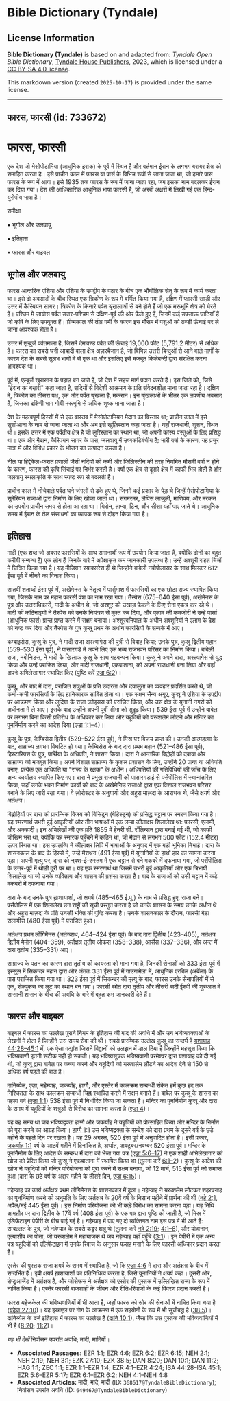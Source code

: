 # Bible Dictionary (Tyndale)

## License Information

**Bible Dictionary (Tyndale)** is based on and adapted from: _Tyndale Open Bible Dictionary_, [Tyndale House Publishers](https://tyndaleopenresources.com/), 2023, which is licensed under a [CC BY-SA 4.0 license](https://creativecommons.org/licenses/by-sa/4.0/legalcode.en).

This markdown version (created `2025-10-17`) is provided under the same license.



--------------------------------

## फारस, फारसी (id: 733672)

फारस, फारसी
===========

एक देश जो मेसोपोटामिया (आधुनिक इराक) के पूर्व में स्थित है और वर्तमान ईरान के लगभग बराबर क्षेत्र को समाहित करता है। इसे प्राचीन काल में फारस या पार्स के विभिन्न रूपों से जाना जाता था, जो हमारे पास फारस के रूप में आया। इसे 1935 तक फारस के रूप में जाना जाता रहा, जब इसका नाम बदलकर ईरान कर दिया गया। देश की आधिकारिक आधुनिक भाषा फारसी है, जो अरबी अक्षरों में लिखी गई एक हिन्द\-युरोपीय भाषा है।

समीक्षा

• भूगोल और जलवायु

• इतिहास

• फारस और बाइबल

भूगोल और जलवायु
---------------

फारस आन्तरिक एशिया और एशिया के उपद्वीप के पठार के बीच एक भौगोलिक सेतु के रूप में कार्य करता था। इसे दो अवसादों के बीच स्थित एक त्रिकोण के रूप में वर्णित किया गया है, दक्षिण में फारसी खाड़ी और उत्तर में कैस्पियन सागर। त्रिकोण के किनारे पर्वत श्रृंखलाओं से बने होते हैं जो एक मरूभूमि क्षेत्र को घेरते हैं। पश्चिम में ज़ाग्रोस पर्वत उत्तर\-पश्चिम से दक्षिण\-पूर्व की ओर फैले हुए हैं, जिनमें कई उपजाऊ घाटियाँ हैं जो कृषि के लिए उपयुक्त हैं। ग्रीष्मकाल की तीव्र गर्मी के कारण इस मौसम में पशुओं को ठण्डी ऊँचाई पर ले जाना आवश्यक होता है।

उत्तर में एल्बुर्ज पर्वतमाला है, जिसमें देमावण्ड पर्वत की ऊँचाई 19,000 फीट (5,791\.2 मीटर) से अधिक है। फारस का सबसे घनी आबादी वाला क्षेत्र अज़रबैजान है, जो विभिन्न उत्तरी बिन्दुओं से आने वाले मार्गों के कारण देश के सबसे सुलभ भागों में से एक था और इसलिए इसे मजबूत किलेबन्दी द्वारा संरक्षित करना आवश्यक था।

पूर्व में, एल्बुर्ज खुरासान के पहाड़ बन जाते हैं, जो देश में सहज मार्ग प्रदान करते हैं। इस जिले को, जिसे "ईरान का बखरी" कहा जाता है, सदियों से विदेशी आक्रमण के प्रति संवेदनशील माना जाता रहा है। दक्षिण में, त्रिकोण का तीसरा पक्ष, एक और पर्वत श्रृंखला है, मकरान। इन श्रृंखलाओं के भीतर एक लवणीय अवसाद है, जिसका दक्षिणी भाग गोबी मरूभूमि से अधिक शुष्क माना जाता है।

देश के महत्वपूर्ण हिस्सों में से एक वास्तव में मेसोपोटामियन मैदान का विस्तार था; प्राचीन काल में इसे सुसीआना के नाम से जाना जाता था और अब इसे खुज़िस्तान कहा जाता है। यहाँ राजधानी, शूशन, स्थित थी। इसके उत्तर में एक पर्वतीय क्षेत्र है जो लुरिस्तान का स्थान था, जो अपनी कांस्य वस्तुओं के लिए प्रसिद्ध था। एक और मैदान, कैस्पियन सागर के पास, जलवायु में उष्णकटिबंधीय है; भारी वर्षा के कारण, यह प्रचुर मात्रा में और विविध प्रकार के भोजन का उत्पादन करता है।

नील या हिद्देकेल\-फरात प्रणाली जैसी नदियों की कमी और फिलिस्तीन की तरह नियमित मौसमी वर्षा न होने के कारण, फारस की कृषि सिंचाई पर निर्भर करती है। वर्षा एक क्षेत्र से दूसरे क्षेत्र में काफी भिन्न होती है और जलवायु स्थलाकृति के साथ स्पष्ट रूप से बदलती है।

प्राचीन काल में नीचेवाले पर्वत घने जंगलों से ढके हुए थे, जिनमें कई प्रकार के पेड़ थे जिन्हें मेसोपोटामिया के सुमेरियन राजाओं द्वारा निर्माण के लिए खोजा जाता था। संगमरमर, लैपिस लाजुली, माणिक्य, और मरकत का उपयोग प्राचीन समय से होता आ रहा था। यिरोन, ताम्बा, टिन, और सीसा यहाँ पाए जाते थे। आधुनिक समय में ईरान के तेल संसाधनों का व्यापक रूप से दोहन किया गया है।

इतिहास
------

मादी (एक शब्द जो अक्सर फारसियों के साथ समानार्थी रूप में उपयोग किया जाता है, क्योंकि दोनों का बहुत करीबी सम्बन्ध है) एक लोग हैं जिनके बारे में अपेक्षाकृत कम जानकारी उपलब्ध है। उन्हें अश्शूरी राहत चित्रों में चित्रित किया गया है। यह मीडियन स्याक्सरेस ही थे जिन्होंने बाबेली नबोपोलासर के साथ मिलकर 612 ईसा पूर्व में नीनवे का विनाश किया।

सातवीं शताब्दी ईसा पूर्व में, अखेमेनस के नेतृत्व में पार्सुमाश में फारसियों का एक छोटा राज्य स्थापित किया गया, जिसके नाम पर महान फारसी वंश का नाम रखा गया। तैस्पेस (675–640 ईसा पूर्व), अखेमेनस के पुत्र और उत्तराधिकारी, मादी के अधीन थे, जो अश्शूर को उखाड़ फेंकने के लिए सेना एकत्र कर रहे थे। मादी की कठिनाइयों ने तैस्पेस को उनके नियंत्रण से मुक्त कर दिया, और एलाम की कमजोरी ने उन्हें पार्सा (आधुनिक फार्स) प्रान्त प्राप्त करने में सक्षम बनाया। अश्शूरबनिपाल के अधीन अश्शूरियों ने एलाम के देश को नष्ट कर दिया और तैस्पेस के पुत्र कुस्रू प्रथम के अधीन फारसियों के सम्पर्क में आए।

कम्बाइसेस, कुस्रू के पुत्र, ने मादी राजा अस्त्यागेस की पुत्री से विवाह किया; उनके पुत्र, कुस्रू द्वितीय महान (559–530 ईसा पूर्व), ने पासारगडे में अपने लिए एक भव्य राजभवन परिसर का निर्माण किया। बाबेली राजा, नबोनिडस, ने मादी के खिलाफ कुस्रू के साथ गठबन्धन किया। कुस्रू ने अपने दादा, अस्त्यागेस से युद्ध किया और उन्हें पराजित किया, और मादी राजधानी, एकबाताना, को अपनी राजधानी बना लिया और वहाँ अपने अभिलेखागार स्थापित किए (पुष्टि करें [एज्रा 6:2](https://ref.ly/Ezra6:2))।

कुस्रू, और बाद में दारा, पराजित शत्रुओं के प्रति उदारता और दयालुता का व्यवहार प्रदर्शित करते थे, जो कभी\-कभी फारसियों के लिए हानिकारक साबित होता था। एक सक्षम सैन्य अगुए, कुस्रू ने एशिया के उपद्वीप पर आक्रमण किया और लुदिया के राजा क्रोइसस को पराजित किया, और उस क्षेत्र के यूनानी नगरों को अधीनता में ले आए। इसके बाद उन्होंने अपनी पूर्वी सीमा को सुदृढ़ किया। 539 ईसा पूर्व में उन्होंने बाबेल पर लगभग बिना किसी प्रतिरोध के अधिकार कर लिया और यहूदियों को यरूशलेम लौटने और मन्दिर का पुनर्निर्माण करने का आदेश दिया ([एज्रा 1:1–4](https://ref.ly/Ezra1:1-Ezra1:4))।

कुस्रू के पुत्र, कैम्बिसेस द्वितीय (529–522 ईसा पूर्व), ने मिस्र पर विजय प्राप्त की। उनकी आत्महत्या के बाद, साम्राज्य लगभग विघटित हो गया। कैम्बिसेस के बाद दारा प्रथम महान (521–486 ईसा पूर्व), हिस्टास्पिस के पुत्र, पार्थिया के अधिपति, ने शासन किया। दारा ने आन्तरिक विद्रोहों को दबाया और साम्राज्य को मजबूत किया। अपने विशाल साम्राज्य के कुशल प्रशासन के लिए, उन्होंने 20 प्रान्त या अधिपति बनाए, प्रत्येक एक अधिपति या "राज्य के रक्षक" के अधीन। अधिपतियों की गतिविधियों की जाँच के लिए अन्य कार्यालय स्थापित किए गए। दारा ने प्रमुख राजधानी को पासारगडाई से पर्सेपोलिस में स्थानांतरित किया, जहाँ उनके भवन निर्माण कार्यों को बाद के अखेमेनिड राजाओं द्वारा एक विशाल राजभवन परिसर बनाने के लिए जारी रखा गया। वे ज़ोरोस्टर के अनुयायी और अहुरा माज़दा के आराधक थे, जैसे क्षयर्ष और अर्तक्षत्र।

विद्रोहियों पर दारा की प्रारम्भिक विजय को बिसिटून (बेहिस्टुन) की प्रसिद्ध चट्टान पर स्मरण किया गया है। यह स्मरणार्थ उभरी हुई आकृतियों और तीन भाषाओं में एक लम्बा कीलाक्षर शिलालेख था: फारसी, एलामी, और अक्कादी। इन अभिलेखों की एक प्रति 1855 में हेनरी सी. रॉलिन्सन द्वारा बनाई गई थी, जो काफी जोखिम भरा था, क्योंकि यह स्मारक पहुँचने में कठिन था, जो मैदान से लगभग 500 फीट (152\.4 मीटर) ऊपर स्थित था। इस उपलब्धि ने कीलाक्षर लिपि में भाषाओं के अनुवाद में एक बड़ी भूमिका निभाई। दारा के शासनकाल के बाद के हिस्से में, उन्हें मैराथन (491 ईसा पूर्व) में यूनानियों के हाथों हार का सामना करना पड़ा। अपनी मृत्यु पर, दारा को नक़्श\-ई\-रुस्तम में एक चट्टान से बने मकबरे में दफनाया गया, जो पर्सेपोलिस के उत्तर\-पूर्व में थोड़ी दूरी पर था। यह एक स्मरणार्थ था जिसमें उभरी हुई आकृतियाँ और एक त्रिभाषी शिलालेख था जो उनके व्यक्तित्व और शासन की प्रशंसा करता है। बाद के राजाओं को उसी चट्टान में कटे मकबरों में दफनाया गया।

दारा के बाद उनके पुत्र ख़शायार्शा, जो क्षयर्ष (485–465 ई.पू.) के नाम से प्रसिद्ध हुए, राजा बने। पर्सेपोलिस में एक शिलालेख उन राष्ट्रों की सूची प्रस्तुत करता है जो उनके शासन के समय उनके अधीन थे और अहुरा माज़दा के प्रति उनकी भक्ति की पुष्टि करता है। उनके शासनकाल के दौरान, फारसी बेड़ा सलामीस (480 ईसा पूर्व) में पराजित हुआ।

अर्तक्षत्र प्रथम लोंगिमैनस (अर्तख्शथ्र, 464–424 ईसा पूर्व) के बाद दारा द्वितीय (423–405\), अर्तक्षत्र द्वितीय मेमोन (404–359\), अर्तक्षत्र तृतीय ओकस (358–338\), आर्सेस (337–336\), और अन्त में दारा तृतीय (335–331\) आए।

साम्राज्य के पतन का कारण दारा तृतीय की कायरता को माना गया है, जिनकी सेनाओं को 333 ईसा पूर्व में इस्सुस में सिकन्दर महान द्वारा और अंततः 331 ईसा पूर्व में गाउगामेला में, आधुनिक एरबिल (अर्बेला) के पास पराजित किया गया था। 323 ईसा पूर्व में सिकन्दर की मृत्यु के बाद, फारस उनके सेनापतियों में से एक, सेल्युकस का लूट का स्थान बन गया। फारसी स्रोत दारा तृतीय और तीसरी सदी ईस्वी की शुरुआत में सासानी शासन के बीच की अवधि के बारे में बहुत कम जानकारी देते हैं।

फारस और बाइबल
-------------

बाइबल में फारस का उल्लेख पुराने नियम के इतिहास की बाद की अवधि में और उन भविष्यवक्ताओं के लेखनों में होता है जिन्होंने उस समय सेवा की थी। सबसे प्रारम्भिक उल्लेख कुस्रू का सन्दर्भ है [यशायाह 44:28–45:1](https://ref.ly/Isa44:28-Isa45:1) में, एक ऐसा गद्यांश जिसने विद्वानों को उलझन में डाल दिया है जिन्होंने महसूस किया कि भविष्यवाणी इतनी सटीक नहीं हो सकती। यह भविष्यसूचक भविष्यवाणी परमेश्वर द्वारा यशायाह को दी गई थी, जो कुस्रू द्वारा बाबेल पर कब्जा करने और यहूदियों को यरूशलेम लौटने का आदेश देने से 150 से अधिक वर्ष पहले की बात है।

दानिय्येल, एज्रा, नहेम्याह, जकर्याह, हाग्गै, और एस्तेर में कालक्रम सम्बन्धी संकेत हमें कुछ हद तक निश्चितता के साथ कालक्रम सम्बन्धी चिह्न स्थापित करने में सक्षम बनाते हैं। बाबेल पर कुस्रू के शासन का पहला वर्ष ([एज्रा 1:1](https://ref.ly/Ezra1:1)) 538 ईसा पूर्व में निर्धारित किया जा सकता है। मन्दिर का पुनर्निर्माण कुस्रू और दारा के समय में यहूदियों के शत्रुओं से विरोध का सामना करता है ([एज्रा 4](https://ref.ly/Ezra4:1-Ezra4:24))।

यह वह समय था जब भविष्यद्वक्ता हाग्गै और जकर्याह ने यहूदियों को प्रोत्साहित किया और मन्दिर के निर्माण को पूरा करने का आग्रह किया। [हाग्गै 1:1](https://ref.ly/Hag1:1) उस भविष्यद्वक्ता के सन्देश को दारा प्रथम के दूसरे वर्ष के छठे महीने के पहले दिन पर रखता है। यह 29 अगस्त, 520 ईसा पूर्व में अनुवादित होता है। इसी प्रकार, [जकर्याह 1:1](https://ref.ly/Zech1:1) वर्ष के आठवें महीने में दिनांकित है, अर्थात, अक्टूबर/नवम्बर 520 ईसा पूर्व। मन्दिर के पुनर्निर्माण के लिए आदेश के सम्बन्ध में दारा को भेजा गया पत्र ([एज्रा 5:6–17](https://ref.ly/Ezra5:6-Ezra5:17)) ने एक शाही अभिलेखागार की खोज को प्रेरित किया जो कुस्रू ने एकबाताना में स्थापित किया था (तुलना करें [6:1–2](https://ref.ly/Ezra6:1-Ezra6:2))। कुस्रू के आदेश की खोज ने यहूदियों को मन्दिर परियोजना को पूरा करने में सक्षम बनाया, जो 12 मार्च, 515 ईसा पूर्व को समाप्त हुआ (दारा के छठे वर्ष के अद्दार महीने के तीसरे दिन, [एज्रा 6:15](https://ref.ly/Ezra6:15))।

नहेम्याह का कार्य अर्तक्षत्र प्रथम लोंगिमैनस के शासनकाल में हुआ। नहेम्याह ने यरूशलेम लौटकर शहरपनाह का पुनर्निर्माण करने की अनुमति के लिए अर्तक्षत्र के 20वें वर्ष के निसान महीने में प्रार्थना की थी ([नहे 2:1](https://ref.ly/Neh2:1), अप्रैल/मई 445 ईसा पूर्व)। इस निर्माण परियोजना को भी कड़े विरोध का सामना करना पड़ा। यह तिथि आमतौर पर दारा द्वितीय के 17वें वर्ष (408 ईसा पूर्व) के एक पत्र द्वारा पुष्टि की जाती है, जो मिस्र में एलिफेंटाइन पेपीरी के बीच पाई गई है। नहेम्याह में पाए गए दो व्यक्तिगत नाम इस पत्र में भी आते हैं: सम्बल्लत के पुत्र, जो नहेम्याह के सबसे कट्टर शत्रु थे (तुलना करें [नहे 2:19](https://ref.ly/Neh2:19); [4:1–8](https://ref.ly/Neh4:1-Neh4:8)), और योहानान, एल्याशीब का पोता, जो यरूशलेम में महायाजक थे जब नहेम्याह वहाँ पहुँचे ([3:1](https://ref.ly/Neh3:1))। इन पेपीरी में एक अन्य पत्र यहूदियों को एलिफेंटाइन में उनके रिवाज के अनुसार फसह मनाने के लिए फारसी अधिकार प्रदान करता है।

एस्तेर की पुस्तक राजा क्षयर्ष के समय में स्थापित है, जो कि [एज्रा 4:6](https://ref.ly/Ezra4:6) में दारा और अर्तक्षत्र के बीच में सन्दर्भित हैं। इब्री क्षयर्ष ख़शायार्शा का प्रतिनिधित्व करता है, जिसे यूनानियों ने क्षयर्ष कहा। दूसरी ओर, सेप्टुआजेंट में अर्तक्षत्र है, और जोसेफस ने अर्तक्षत्र को एस्तेर की पुस्तक में उल्लिखित राजा के रूप में नामित किया है। एस्तेर फारसी राजशाही के जीवन और रीति\-रिवाजों के कई विवरण प्रदान करती है।

फारस यहेजकेल की भविष्यवाणियों में भी आता है, जहाँ फारस को सोर की सेनाओं में नामित किया गया है ([यहेज 27:10](https://ref.ly/Ezek27:10))। यह इस्राएल पर गोग के आक्रमण में एक सहयोगी के रूप में भी सूचीबद्ध है ([38:5](https://ref.ly/Ezek38:5))। दानिय्येल के दर्ज इतिहास में फारस का उल्लेख है ([दानि 10:1](https://ref.ly/Dan10:1)), जैसा कि उस पुस्तक की भविष्यवाणियों में भी है ([8:20](https://ref.ly/Dan8:20); [11:2](https://ref.ly/Dan11:2))।

*यह भी देखें* निर्वासन उपरांत अवधि; मादी, मादियों।

* **Associated Passages:** EZR 1:1; EZR 4:6; EZR 6:2; EZR 6:15; NEH 2:1; NEH 2:19; NEH 3:1; EZK 27:10; EZK 38:5; DAN 8:20; DAN 10:1; DAN 11:2; HAG 1:1; ZEC 1:1; EZR 1:1–EZR 1:4; EZR 4:1–EZR 4:24; ISA 44:28–ISA 45:1; EZR 5:6–EZR 5:17; EZR 6:1–EZR 6:2; NEH 4:1–NEH 4:8
* **Associated Articles:** मादी, मादै, मादी (ID: `368617@TyndaleBibleDictionary`); निर्वासन उपरांत अवधि (ID: `649467@TyndaleBibleDictionary`)

